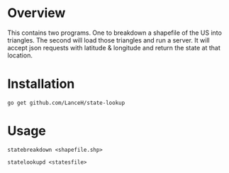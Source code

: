 # Overview

This contains two programs.  One to breakdown a shapefile of the US into triangles.  The second will load those triangles and run a server.  It will accept json requests with latitude & longitude and return the state at that location.

# Installation

`go get github.com/LanceH/state-lookup`

# Usage

`statebreakdown <shapefile.shp>`

`statelookupd <statesfile>`
